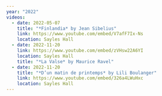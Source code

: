 ```yaml
---
year: "2022"
videos:
  - date: 2022-05-07
    title: "*Finlandia* by Jean Sibelius"
    link: https://www.youtube.com/embed/V7afF7Ix-Ns
    location: Sayles Hall
  - date: 2022-11-20
    link: https://www.youtube.com/embed/zVHsw22A6YI
    location: Sayles Hall
    title: "*La Valse* by Maurice Ravel"
  - date: 2022-11-20
    title: "*D’un matin de printemps* by Lili Boulanger"
    link: https://www.youtube.com/embed/326a4LWuHxc
    location: Sayles Hall
---
```

